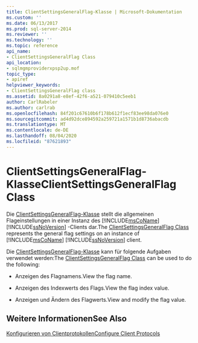 ```yaml
---
title: ClientSettingsGeneralFlag-Klasse | Microsoft-Dokumentation
ms.custom: ''
ms.date: 06/13/2017
ms.prod: sql-server-2014
ms.reviewer: ''
ms.technology: ''
ms.topic: reference
api_name:
- ClientSettingsGeneralFlag Class
api_location:
- sqlmgmproviderxpsp2up.mof
topic_type:
- apiref
helpviewer_keywords:
- ClientSettingsGeneralFlag class
ms.assetid: 8a0291a8-e8ef-42f6-a521-079410c5eeb1
author: CarlRabeler
ms.author: carlrab
ms.openlocfilehash: 84f201c67610b6f178b612f1ecf83ee98da076e0
ms.sourcegitcommit: ad4d92dce894592a259721a1571b1d8736abacdb
ms.translationtype: MT
ms.contentlocale: de-DE
ms.lasthandoff: 08/04/2020
ms.locfileid: "87621893"
---
```

# <a name="clientsettingsgeneralflag-class"></a><span data-ttu-id="5ad8d-102">ClientSettingsGeneralFlag-Klasse</span><span class="sxs-lookup"><span data-stu-id="5ad8d-102">ClientSettingsGeneralFlag Class</span></span>
  <span data-ttu-id="5ad8d-103">Die [ClientSettingsGeneralFlag-Klasse](clientsettingsgeneralflag-class.md) stellt die allgemeinen Flageinstellungen in einer Instanz des [!INCLUDE[msCoName](../../../includes/msconame-md.md)] [!INCLUDE[ssNoVersion](../../../includes/ssnoversion-md.md)] -Clients dar.</span><span class="sxs-lookup"><span data-stu-id="5ad8d-103">The [ClientSettingsGeneralFlag Class](clientsettingsgeneralflag-class.md) represents the general flag settings on an instance of [!INCLUDE[msCoName](../../../includes/msconame-md.md)] [!INCLUDE[ssNoVersion](../../../includes/ssnoversion-md.md)] client.</span></span>  
  
 <span data-ttu-id="5ad8d-104">Die [ClientSettingsGeneralFlag-Klasse](clientsettingsgeneralflag-class.md) kann für folgende Aufgaben verwendet werden:</span><span class="sxs-lookup"><span data-stu-id="5ad8d-104">The [ClientSettingsGeneralFlag Class](clientsettingsgeneralflag-class.md) can be used to do the following:</span></span>  
  
-   <span data-ttu-id="5ad8d-105">Anzeigen des Flagnamens.</span><span class="sxs-lookup"><span data-stu-id="5ad8d-105">View the flag name.</span></span>  
  
-   <span data-ttu-id="5ad8d-106">Anzeigen des Indexwerts des Flags.</span><span class="sxs-lookup"><span data-stu-id="5ad8d-106">View the flag index value.</span></span>  
  
-   <span data-ttu-id="5ad8d-107">Anzeigen und Ändern des Flagwerts.</span><span class="sxs-lookup"><span data-stu-id="5ad8d-107">View and modify the flag value.</span></span>  
  
## <a name="see-also"></a><span data-ttu-id="5ad8d-108">Weitere Informationen</span><span class="sxs-lookup"><span data-stu-id="5ad8d-108">See Also</span></span>  
 [<span data-ttu-id="5ad8d-109">Konfigurieren von Clientprotokollen</span><span class="sxs-lookup"><span data-stu-id="5ad8d-109">Configure Client Protocols</span></span>](https://technet.microsoft.com/library/ms181035.aspx)  
  
  

